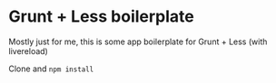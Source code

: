 Grunt + Less boilerplate
========================

Mostly just for me, this is some app boilerplate for Grunt + Less (with livereload)

Clone and ```npm install```

